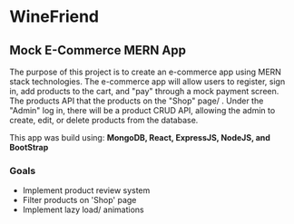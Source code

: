 <h1>WineFriend</h1>
<h2>Mock E-Commerce MERN App</h2>

The purpose of this project is to create an e-commerce app using MERN stack technologies. The e-commerce app will allow users to register, sign in, add products to the cart, and "pay" through a mock payment screen.  The products API that the products on the "Shop" page/ . Under the "Admin" log in, there will be a product CRUD API, allowing the admin to create, edit, or delete products from the database.

This app was build using: <strong> MongoDB, React, ExpressJS, NodeJS, and BootStrap </strong>

<h3>Goals</h3>
<ul>
<li>Implement product review system</li>
<li>Filter products on 'Shop' page</li>
<li>Implement lazy load/ animations</li>
</ul>
